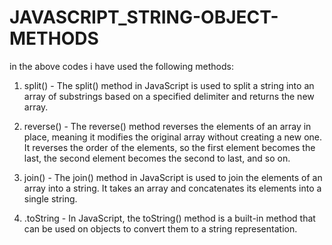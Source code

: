 # JAVASCRIPT_STRING-OBJECT-METHODS
in the above codes i have used the following methods:

1. split()   - The split() method in JavaScript is used to split a string into an array of substrings based on a specified delimiter and returns the new array.
2. reverse() - The reverse() method reverses the elements of an array in place, meaning it modifies the original array without creating a new one. It reverses the order of the elements, so 
               the first element becomes the last, the second element becomes the second to last, and so on.
   
3. join()     - The join() method in JavaScript is used to join the elements of an array into a string. It takes an array and concatenates its elements into a single string. 
4. .toString  - In JavaScript, the toString() method is a built-in method that can be used on objects to convert them to a string representation.
